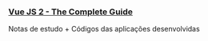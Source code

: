 ### [Vue JS 2 - The Complete Guide](https://www.udemy.com/vuejs-2-the-complete-guide/)

Notas de estudo + Códigos das aplicações desenvolvidas



